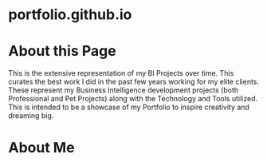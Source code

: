 # portfolio.github.io

About this Page
===============
This is the extensive representation of my BI Projects over time. 
This curates the best work I did in the past few years working for my elite clients. 
These represent my Business Intelligence development projects (both Professional and Pet Projects) along with the Technology and Tools utilized. 
This is intended to be a showcase of my Portfolio to inspire creativity and dreaming big.

About Me
========
